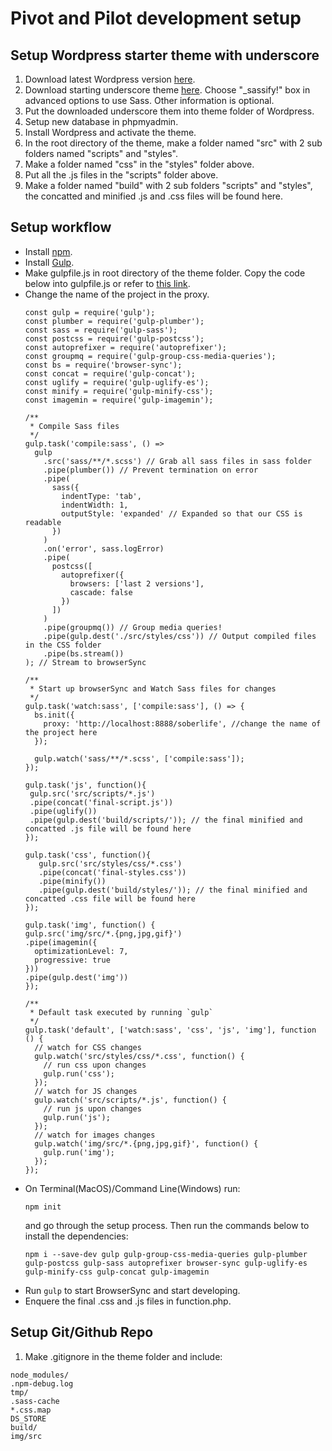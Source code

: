 # Pivot and Pilot development setup

## Setup Wordpress starter theme with underscore 
1. Download latest Wordpress version <a href="https://en-ca.wordpress.org/txt-download/" target="_blank">here</a>.
2. Download starting underscore theme <a href="https://underscores.me/" target="_blank">here</a>. Choose "_sassify!" box in advanced options to use Sass. Other information is optional.
3. Put the downloaded underscore them into theme folder of Wordpress.
4. Setup new database in phpmyadmin.
5. Install Wordpress and activate the theme.
6. In the root directory of the theme, make a folder named "src" with 2 sub folders named "scripts" and "styles". 
7. Make a folder named "css" in the "styles" folder above.
8. Put all the .js files in the "scripts" folder above.
9. Make a folder named "build" with 2 sub folders "scripts" and "styles", the concatted and minified .js and .css files will be found here.


## Setup workflow
- Install <a href="https://www.npmjs.com/get-npm" target="_blank">npm</a>.
- Install <a href="https://github.com/gulpjs/gulp/blob/v3.9.1/docs/getting-started.md" target="_blank">Gulp</a>.
- Make gulpfile.js in root directory of the theme folder. Copy the code below into gulpfile.js or refer to <a href="https://www.cssigniter.com/use-sass-gulp-wordpress-theme-plugin-development-workflow/" target="_blank">this link</a>.
- Change the name of the project in the proxy.
  ```
  const gulp = require('gulp');
  const plumber = require('gulp-plumber');
  const sass = require('gulp-sass');
  const postcss = require('gulp-postcss');
  const autoprefixer = require('autoprefixer');
  const groupmq = require('gulp-group-css-media-queries');
  const bs = require('browser-sync');
  const concat = require('gulp-concat');
  const uglify = require('gulp-uglify-es');
  const minify = require('gulp-minify-css');
  const imagemin = require('gulp-imagemin');

  /**
   * Compile Sass files
   */
  gulp.task('compile:sass', () =>
    gulp
      .src('sass/**/*.scss') // Grab all sass files in sass folder
      .pipe(plumber()) // Prevent termination on error
      .pipe(
        sass({
          indentType: 'tab',
          indentWidth: 1,
          outputStyle: 'expanded' // Expanded so that our CSS is readable
        })
      )
      .on('error', sass.logError)
      .pipe(
        postcss([
          autoprefixer({
            browsers: ['last 2 versions'],
            cascade: false
          })
        ])
      )
      .pipe(groupmq()) // Group media queries!
      .pipe(gulp.dest('./src/styles/css')) // Output compiled files in the CSS folder
      .pipe(bs.stream())
  ); // Stream to browserSync

  /**
   * Start up browserSync and Watch Sass files for changes
   */
  gulp.task('watch:sass', ['compile:sass'], () => {
    bs.init({
      proxy: 'http://localhost:8888/soberlife', //change the name of the project here
    });

    gulp.watch('sass/**/*.scss', ['compile:sass']);
  });
  
  gulp.task('js', function(){
   gulp.src('src/scripts/*.js')
   .pipe(concat('final-script.js'))
   .pipe(uglify())
   .pipe(gulp.dest('build/scripts/')); // the final minified and concatted .js file will be found here
  });

  gulp.task('css', function(){
     gulp.src('src/styles/css/*.css')
     .pipe(concat('final-styles.css'))
     .pipe(minify())
     .pipe(gulp.dest('build/styles/')); // the final minified and concatted .css file will be found here
  });
  
  gulp.task('img', function() {
  gulp.src('img/src/*.{png,jpg,gif}')
  .pipe(imagemin({
    optimizationLevel: 7,
    progressive: true
  }))
  .pipe(gulp.dest('img'))
  });

  /**
   * Default task executed by running `gulp`
   */
  gulp.task('default', ['watch:sass', 'css', 'js', 'img'], function () {
    // watch for CSS changes
    gulp.watch('src/styles/css/*.css', function() {
      // run css upon changes
      gulp.run('css');
    });
    // watch for JS changes
    gulp.watch('src/scripts/*.js', function() {
      // run js upon changes
      gulp.run('js');
    });
    // watch for images changes
    gulp.watch('img/src/*.{png,jpg,gif}', function() {
      gulp.run('img');
    });
  });
  ```
- On Terminal(MacOS)/Command Line(Windows) run:
  ```
  npm init
  ```
  and go through the setup process. Then run the commands below to install the dependencies:
  ```
  npm i --save-dev gulp gulp-group-css-media-queries gulp-plumber gulp-postcss gulp-sass autoprefixer browser-sync gulp-uglify-es gulp-minify-css gulp-concat gulp-imagemin
  ```
- Run ```gulp``` to start BrowserSync and start developing.
- Enquere the final .css and .js files in function.php.
## Setup Git/Github Repo
1. Make .gitignore in the theme folder and include:
```
node_modules/
.npm-debug.log
tmp/
.sass-cache
*.css.map
DS_STORE
build/
img/src
```  
